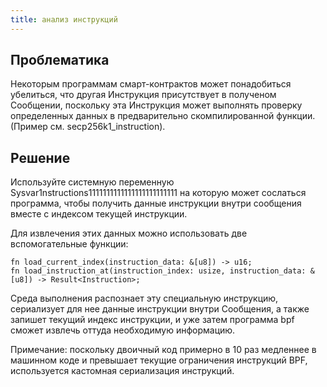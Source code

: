 ```yaml
---
title: анализ инструкций
---
```


## Проблематика

Некоторым программам смарт-контрактов может понадобиться убелиться, что другая Инструкция присутствует в полученом Сообщении, поскольку эта Инструкция может выполнять проверку определенных данных в предварительно скомпилированной функции. (Пример см. secp256k1_instruction).

## Решение

Используйте системную переменную Sysvar1nstructions1111111111111111111111111 на которую может сослаться программа, чтобы получить данные инструкции внутри сообщения вместе с индексом текущей инструкции.

Для извлечения этих данных можно использовать две вспомогательные функции:

```
fn load_current_index(instruction_data: &[u8]) -> u16;
fn load_instruction_at(instruction_index: usize, instruction_data: &[u8]) -> Result<Instruction>;
```

Среда выполнения распознает эту специальную инструкцию, сериализует для нее данные инструкции внутри Сообщения, а также запишет текущий индекс инструкции, и уже затем программа bpf сможет извлечь оттуда необходимую информацию.

Примечание: поскольку двоичный код примерно в 10 раз медленнее в машинном коде и превышает текущие ограничения инструкций BPF, используется кастомная сериализация инструкций.
